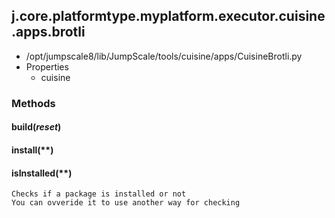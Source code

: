<!-- toc -->
## j.core.platformtype.myplatform.executor.cuisine.apps.brotli

- /opt/jumpscale8/lib/JumpScale/tools/cuisine/apps/CuisineBrotli.py
- Properties
    - cuisine

### Methods

#### build(*reset*) 

#### install(**) 

#### isInstalled(**) 

```
Checks if a package is installed or not
You can ovveride it to use another way for checking

```

